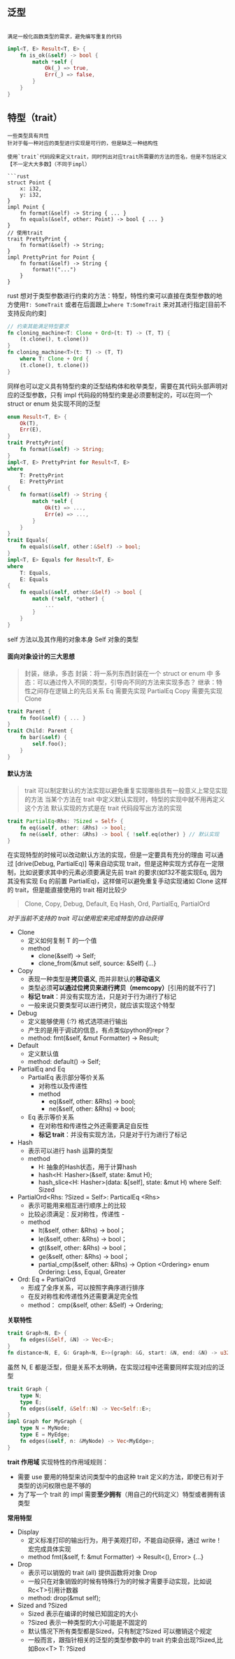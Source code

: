## 泛型
```ad-note

满足一般化函数类型的需求，避免编写重复的代码
```
 
```rust
impl<T, E> Result<T, E> {
	fn is_ok(&self) -> bool {
		match *self {
			Ok(_) => true,
			Err(_) => false,
		}
	}
}
```

## 特型（trait）

```ad-note
一些类型具有共性
针对于每一种对应的类型进行实现是可行的，但是缺乏一种结构性

使用`trait`代码段来定义trait，同时列出对应trait所需要的方法的签名，但是不包括定义【不一定大大多数】（不同于impl）
```

```
```rust
struct Point {
	x: i32,
	y: i32,
}
impl Point {
	fn format(&self) -> String { ... }
	fn equals(&self, other: Point) -> bool { ... }
}
// 使用trait
trait PrettyPrint {
	fn format(&self) -> String;
}
impl PrettyPrint for Point {
	fn format(&self) -> String {
		format!("...")
	}
}
```

rust 想对于类型参数进行约束的方法：特型，特性约束可以直接在类型参数的地方使用`T: SomeTrait` 或者在后面跟上`where T:SomeTrait` 来对其进行指定\[目前不支持反向约束\]

```rust
// 约束其能满足特型要求
fn cloning_machine<T: Clone + Ord>(t: T) -> (T, T) {
	(t.clone(), t.clone())
}
fn cloning_machine<T>(t: T) -> (T, T) 
	where T: Clone + Ord {
	(t.clone(), t.clone())
}
```

同样也可以定义具有特型约束的泛型结构体和枚举类型，需要在其代码头部声明对应的泛型参数，只有 impl 代码段的特型约束是必须要制定的，可以在同一个 struct or enum 处实现不同的泛型

```rust
enum Result<T, E> {
	Ok(T),
	Err(E),
}
trait PrettyPrint{
	fn format(&self) -> String;
}
impl<T, E> PrettyPrint for Result<T, E>
where 
	T: PrettyPrint
	E: PrettyPrint	
{
	fn format(&self) -> String {
		match *self {
			Ok(t) => ...,
			Err(e) => ...,
		}
	}
}
trait Equals{
	fn equals(&self, other：&Self) -> bool;
}
impl<T, E> Equals for Result<T, E> 
where 
	T: Equals,
	E: Equals 
{
	fn equals(&self, other:&Self) -> bool {
		match (*self, *other) {
			... 
		}
	}
}
```

self 方法以及其作用的对象本身
Self 对象的类型

#### 面向对象设计的三大思想
> 封装，继承，多态
> 封装：将一系列东西封装在一个 struct or enum 中
> 多态：可以通过传入不同的类型，引导向不同的方法来实现多态？
> 继承：特性之间存在逻辑上的先后关系
> 	Eq 需要先实现 PartialEq
> 	Copy 需要先实现 Clone
```rust
trait Parent {
	fn foo(&self) { ... }
}
trait Child: Parent {
	fn bar(&self) {
		self.foo();
	}
}
```

#### 默认方法

> trait 可以制定默认的方法实现以避免重复实现哪些具有一般意义上常见实现的方法
> 当某个方法在 trait 中定义默认实现时，特型的实现中就不用再定义这个方法
> 默认实现的方式是在 trait 代码段写出方法的实现

```rust
trait PartialEq<Rhs: ?Sized = Self> {
	fn eq(&self, other: &Rhs) -> bool;
	fn ne(&self, other: &Rhs) -> bool { !self.eq(other) } // 默认实现
}
```

在实现特型的时候可以改动默认方法的实现，但是一定要具有充分的理由
可以通过 \[drive(Debug, PartialEq)\] 等来自动实现 trait，但是这种实现方式存在一定限制，比如说要求其中的元素必须要满足先前 trait 的要求(如f32不能实现Eq, 因为其没有实现 Eq 的前置 PartialEq)，这样做可以避免重复手动实现诸如 Clone 这样的 trait，但是能直接使用的 trait 相对比较少
> Clone, Copy, Debug, Default, Eq
> Hash, Ord, PartialEq, PartialOrd

*对于当前不支持的 trait 可以使用宏来完成特型的自动获得*

- Clone
	- 定义如何复制 T 的一个值
	- method
		- clone(&self) -> Self;
		- clone_from(&mut self, source: &Self) {...}
- Copy
	- 表现一种类型是**拷贝语义**, 而并非默认的**移动语义**
	- 类型必须**可以通过位拷贝来进行拷贝（memcopy）**\[引用的就不行了\]
	- **标记 trait**：并没有实现方法，只是对于行为进行了标记
	- 一般来说只要类型可以进行拷贝，就应该实现这个特型
- Debug
	- 定义能够使用 {:?} 格式选项进行输出
	- 产生的是用于调试的信息，有点类似python的repr？
	- method: fmt(&self, &mut Formatter) -> Result;
- Default
	- 定义默认值
	- method: default() -> Self;
- PartialEq and Eq
	- PartialEq 表示部分等价关系
		- 对称性以及传递性
		- method
			- eq(&self, other: &Rhs) -> bool;
			- ne(&self, other: &Rhs) -> bool;
	- Eq 表示等价关系
		- 在对称性和传递性之外还需要满足自反性
		- **标记 trait**：并没有实现方法，只是对于行为进行了标记
- Hash 
	- 表示可以进行 hash 运算的类型
	- method
		- H: 抽象的Hash状态，用于计算hash
		- hash<H: Hasher>(&self, state: &mut H);
		- hash_slice<H: Hasher>(data: &[self], state: &mut H) 
		  where Self: Sized
- PartialOrd<Rhs: ?Sized = Self>: ParticalEq \<Rhs\> 
	- 表示可能用来相互进行顺序上的比较
	- 比较必须满足：反对称性，传递性	- 
	- method
		- lt(&self, other: &Rhs) -> bool；
		- le(&self, other: &Rhs) -> bool；
		- gt(&self, other: &Rhs) -> bool；
		- ge(&self, other: &Rhs) -> bool；
		- partial_cmp(&self, other: &Rhs) -> Option \<Ordering\>
		  enum Ordering: Less, Equal, Greater
- Ord: Eq + PartialOrd
	- 形成了全序关系，可以按照字典序进行排序
	- 在反对称性和传递性外还需要满足完全性
	- method： cmp(&self, other: &Self) -> Ordering;

**关联特性**
```rust
trait Graph<N, E> {
	fn edges(&Self, &N) -> Vec<E>;
}
fn distance<N, E, G: Graph<N, E>>(graph: &G, start: &N, end: &N) -> u32 {...}
```
虽然 N, E 都是泛型，但是关系不太明确，在实现过程中还需要同样实现对应的泛型
```rust
trait Graph {
	type N;
	type E;
	fn edges(&self, &Self::N) -> Vec<Self::E>;
}
impl Graph for MyGraph {
	type N = MyNode;
	type E = MyEdge;
	fn edges(&self, n: &MyNode) -> Vec<MyEdge>;
}
```

**trait 作用域**
实现特性的作用域规则：
- 需要 use 要用的特型来访问类型中的由这种 trait 定义的方法，即使已有对于类型的访问权限也是不够的
- 为了写一个 trait 的 impl 需要**至少拥有**（用自己的代码定义）特型或者拥有该类型

**常用特型**
- Display
	- 定义标准打印的输出行为，用于美观打印，不能自动获得，通过 write！宏完成具体实现
	- method fmt(&self, f: &mut Formatter) -> Result<(), Error> {...}
- Drop
	- 表示可以销毁的 trait (all) 提供函数将对象 Drop
	- 一般只在对象销毁的时候有特殊行为的时候才需要手动实现，比如说Rc\<T\>引用计数器
	- method: drop(&mut self);
- Sized and ?Sized
	- Sized  表示在编译的时候已知固定的大小
	- ?Sized 表示一种类型的大小可能是不固定的
	- 默认情况下所有类型都是Sized，只有制定?Sized 可以撤销这个规定
	- 一般而言，跟指针相关的泛型的类型参数中的 trait 约束会出现?Sized,比如Box\<T\> T: ?Sized


